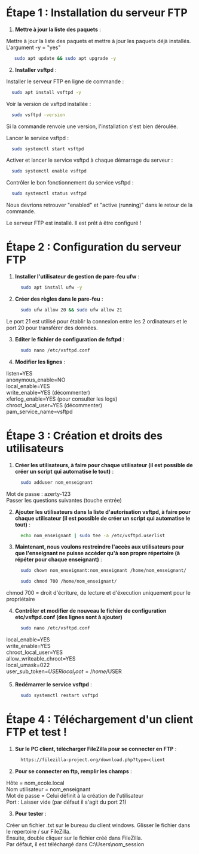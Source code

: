 # **Étape 1 : Installation du serveur FTP**

1. **Mettre à jour la liste des paquets** :

Mettre à jour la liste des paquets et mettre à jour les paquets déjà installés.  
L'argument -y = "yes"
```bash
   sudo apt update && sudo apt upgrade -y
```

2. **Installer vsftpd** :

Installer le serveur FTP en ligne de commande :
   ```bash
     sudo apt install vsftpd -y
   ```

Voir la version de vsftpd installée :
   ```bash
     sudo vsftpd -version
   ```
Si la commande renvoie une version, l'installation s'est bien déroulée. 

Lancer le service vsftpd :
   ```bash
     sudo systemctl start vsftpd
   ```

Activer et lancer le service vsftpd à chaque démarrage du serveur :
   ```bash
     sudo systemctl enable vsftpd
   ```

Contrôler le bon fonctionnement du service vsftpd :
   ```bash
     sudo systemctl status vsftpd
   ```
Nous devrions retrouver "enabled" et "active (running)" dans le retour de la commande.

Le serveur FTP est installé. Il est prêt à être configuré !
     

# **Étape 2 : Configuration du serveur FTP**

1. **Installer l'utilisateur de gestion de pare-feu ufw**  :

   ```bash
     sudo apt install ufw -y
   ```

2. **Créer des règles dans le pare-feu** :

   ```bash
     sudo ufw allow 20 && sudo ufw allow 21
   ```
Le port 21 est utilisé pour établir la connexion entre les 2 ordinateurs et le port 20 pour transférer des données.  

3. **Editer le fichier de configuration de fsftpd** :

   ```bash
     sudo nano /etc/vsftpd.conf
   ```

4. **Modifier les lignes** :

listen=YES  
anonymous_enable=NO  
local_enable=YES  
write_enable=YES (décommenter)  
xferlog_enable=YES (pour consulter les logs)  
chroot_local_user=YES (décommenter)  
pam_service_name=vsftpd  

# **Étape 3 : Création et droits des utilisateurs**

1. **Créer les utilisateurs, à faire pour chaque utilisateur (il est possible de créer un script qui automatise le tout)** :

   ```bash
     sudo adduser nom_enseignant
   ```
Mot de passe : azerty-123  
Passer les questions suivantes (touche entrée)

2. **Ajouter les utilisateurs dans la liste d'autorisation vsftpd, à faire pour chaque utilisateur (il est possible de créer un script qui automatise le tout)** :
 
   ```bash
     echo nom_enseignant | sudo tee -a /etc/vsftpd.userlist
   ```

3. **Maintenant, nous voulons restreindre l'accès aux utilisateurs pour que l'enseignant ne puisse accéder qu'à son propre répertoire (à répéter pour chaque enseignant)** :

   ```bash
     sudo chown nom_enseignant:nom_enseignant /home/nom_enseignant/
   ```
   ```bash
     sudo chmod 700 /home/nom_enseignant/
   ```
chmod 700 = droit d'écriture, de lecture et d'éxecution uniquement pour le propriétaire

4. **Contrôler et modifier de nouveau le fichier de configuration etc/vsftpd.conf (des lignes sont à ajouter)**
 
   ```bash
     sudo nano /etc/vsftpd.conf
   ```
local_enable=YES  
write_enable=YES  
chroot_local_user=YES  
allow_writeable_chroot=YES  
local_umask=022  
user_sub_token=$USER  
local_root=/home/$USER  

5. **Redémarrer le service vsftpd** :
   
   ```bash
     sudo systemctl restart vsftpd
   ```

# **Étape 4 : Téléchargement d'un client FTP et test !**

1. **Sur le PC client, télécharger FileZilla pour se connecter en FTP** :

   ```bash
     https://filezilla-project.org/download.php?type=client
   ```

2. **Pour se connecter en ftp, remplir les champs** :

Hôte = nom_ecole.local  
Nom utilisateur = nom_enseignant  
Mot de passe = Celui définit à la création de l'utilisateur  
Port : Laisser vide (par défaut il s'agit du port 21)  

3. **Pour tester** :

Créer un fichier .txt sur le bureau du client windows. 
Glisser le fichier dans le repertoire / sur FileZilla.  
Ensuite, double cliquer sur le fichier créé dans FileZilla.  
Par défaut, il est téléchargé dans C:\Users\nom_session  
